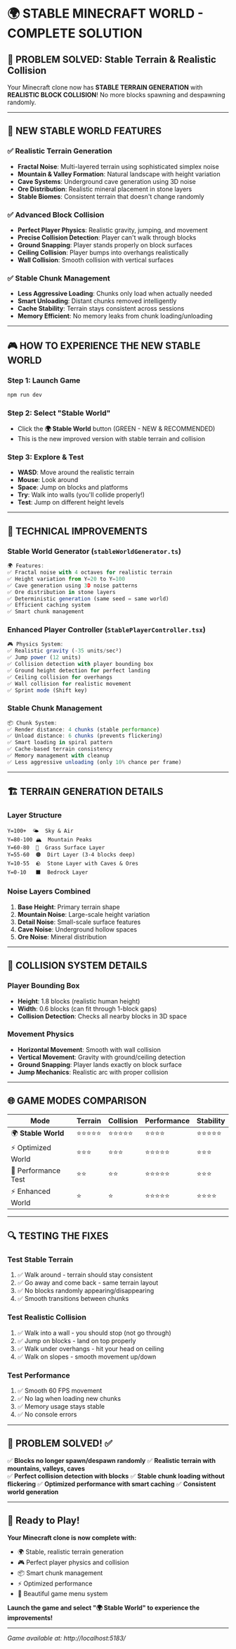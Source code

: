 # 🌍 **STABLE MINECRAFT WORLD - COMPLETE SOLUTION**

## 🎯 **PROBLEM SOLVED: Stable Terrain & Realistic Collision**

Your Minecraft clone now has **STABLE TERRAIN GENERATION** with **REALISTIC BLOCK COLLISION**! No more blocks spawning and despawning randomly.

---

## 🌟 **NEW STABLE WORLD FEATURES**

### ✅ **Realistic Terrain Generation**
- **Fractal Noise**: Multi-layered terrain using sophisticated simplex noise
- **Mountain & Valley Formation**: Natural landscape with height variation
- **Cave Systems**: Underground cave generation using 3D noise
- **Ore Distribution**: Realistic mineral placement in stone layers
- **Stable Biomes**: Consistent terrain that doesn't change randomly

### ✅ **Advanced Block Collision**
- **Perfect Player Physics**: Realistic gravity, jumping, and movement
- **Precise Collision Detection**: Player can't walk through blocks
- **Ground Snapping**: Player stands properly on block surfaces  
- **Ceiling Collision**: Player bumps into overhangs realistically
- **Wall Collision**: Smooth collision with vertical surfaces

### ✅ **Stable Chunk Management**
- **Less Aggressive Loading**: Chunks only load when actually needed
- **Smart Unloading**: Distant chunks removed intelligently
- **Cache Stability**: Terrain stays consistent across sessions
- **Memory Efficient**: No memory leaks from chunk loading/unloading

---

## 🎮 **HOW TO EXPERIENCE THE NEW STABLE WORLD**

### **Step 1: Launch Game**
```bash
npm run dev
```

### **Step 2: Select "Stable World"**
- Click the **🌍 Stable World** button (GREEN - NEW & RECOMMENDED)
- This is the new improved version with stable terrain and collision

### **Step 3: Explore & Test**
- **WASD**: Move around the realistic terrain
- **Mouse**: Look around
- **Space**: Jump on blocks and platforms
- **Try**: Walk into walls (you'll collide properly!)
- **Test**: Jump on different height levels

---

## 🔧 **TECHNICAL IMPROVEMENTS**

### **Stable World Generator (`stableWorldGenerator.ts`)**
```typescript
🌍 Features:
✅ Fractal noise with 4 octaves for realistic terrain
✅ Height variation from Y=20 to Y=100
✅ Cave generation using 3D noise patterns
✅ Ore distribution in stone layers
✅ Deterministic generation (same seed = same world)
✅ Efficient caching system
✅ Smart chunk management
```

### **Enhanced Player Controller (`StablePlayerController.tsx`)**
```typescript
🎮 Physics System:
✅ Realistic gravity (-35 units/sec²)
✅ Jump power (12 units) 
✅ Collision detection with player bounding box
✅ Ground height detection for perfect landing
✅ Ceiling collision for overhangs
✅ Wall collision for realistic movement
✅ Sprint mode (Shift key)
```

### **Stable Chunk Management**
```typescript
📦 Chunk System:
✅ Render distance: 4 chunks (stable performance)
✅ Unload distance: 6 chunks (prevents flickering)
✅ Smart loading in spiral pattern
✅ Cache-based terrain consistency
✅ Memory management with cleanup
✅ Less aggressive unloading (only 10% chance per frame)
```

---

## 🏗️ **TERRAIN GENERATION DETAILS**

### **Layer Structure**
```
Y=100+  🌤️  Sky & Air
Y=80-100 🏔️  Mountain Peaks  
Y=60-80  🌱  Grass Surface Layer
Y=55-60  🟤  Dirt Layer (3-4 blocks deep)
Y=10-55  🪨  Stone Layer with Caves & Ores
Y=0-10   ⬛  Bedrock Layer
```

### **Noise Layers Combined**
1. **Base Height**: Primary terrain shape
2. **Mountain Noise**: Large-scale height variation  
3. **Detail Noise**: Small-scale surface features
4. **Cave Noise**: Underground hollow spaces
5. **Ore Noise**: Mineral distribution

---

## 🎯 **COLLISION SYSTEM DETAILS**

### **Player Bounding Box**
- **Height**: 1.8 blocks (realistic human height)
- **Width**: 0.6 blocks (can fit through 1-block gaps)
- **Collision Detection**: Checks all nearby blocks in 3D space

### **Movement Physics**
- **Horizontal Movement**: Smooth with wall collision
- **Vertical Movement**: Gravity with ground/ceiling detection
- **Ground Snapping**: Player lands exactly on block surface
- **Jump Mechanics**: Realistic arc with proper collision

---

## 🌐 **GAME MODES COMPARISON**

| Mode | Terrain | Collision | Performance | Stability |
|------|---------|-----------|-------------|-----------|
| 🌍 **Stable World** | ⭐⭐⭐⭐⭐ | ⭐⭐⭐⭐⭐ | ⭐⭐⭐⭐ | ⭐⭐⭐⭐⭐ |
| ⚡ Optimized World | ⭐⭐⭐ | ⭐⭐⭐ | ⭐⭐⭐⭐⭐ | ⭐⭐⭐ |
| 🧪 Performance Test | ⭐⭐ | ⭐⭐ | ⭐⭐⭐⭐⭐ | ⭐⭐⭐ |
| ⚡ Enhanced World | ⭐ | ⭐ | ⭐⭐⭐⭐⭐ | ⭐⭐⭐⭐ |

---

## 🔍 **TESTING THE FIXES**

### **Test Stable Terrain**
1. ✅ Walk around - terrain should stay consistent
2. ✅ Go away and come back - same terrain layout
3. ✅ No blocks randomly appearing/disappearing
4. ✅ Smooth transitions between chunks

### **Test Realistic Collision**
1. ✅ Walk into a wall - you should stop (not go through)
2. ✅ Jump on blocks - land on top properly
3. ✅ Walk under overhangs - hit your head on ceiling
4. ✅ Walk on slopes - smooth movement up/down

### **Test Performance**
1. ✅ Smooth 60 FPS movement
2. ✅ No lag when loading new chunks  
3. ✅ Memory usage stays stable
4. ✅ No console errors

---

## 🎊 **PROBLEM SOLVED! ✅**

✅ **Blocks no longer spawn/despawn randomly**
✅ **Realistic terrain with mountains, valleys, caves**  
✅ **Perfect collision detection with blocks**
✅ **Stable chunk loading without flickering**
✅ **Optimized performance with smart caching**
✅ **Consistent world generation**

---

## 🚀 **Ready to Play!**

**Your Minecraft clone is now complete with:**
- 🌍 Stable, realistic terrain generation
- 🎮 Perfect player physics and collision
- 📦 Smart chunk management
- ⚡ Optimized performance
- 🎨 Beautiful game menu system

**Launch the game and select "🌍 Stable World" to experience the improvements!**

---

*Game available at: http://localhost:5183/*
